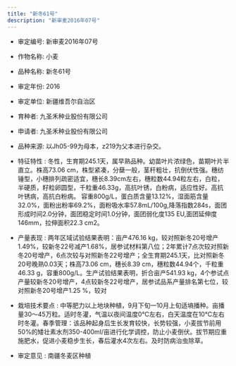 ```yaml
---
title: "新冬61号"
description: "新审麦2016年07号"
---
```

* 审定编号:  新审麦2016年07号

*  作物名称:  小麦

*  品种名称:  新冬61号

*  审定年份:  2016

*  审定单位:  新疆维吾尔自治区

* 育种者:  九圣禾种业股份有限公司

*  申请者:  九圣禾种业股份有限公司

*  品种来源:  以Jh05-99为母本，z219为父本进行杂交。

*  特征特性 : 
冬性，生育期245.1天，属早熟品种。幼苗叶片浓绿色，苗期叶片半直立。株高73.06 cm，株型紧凑，分蘖一般，茎秆粗壮，抗倒伏性强。穗纺锤型，小穗排列疏密适宜，穗长8.39cm左右，穗粒数44.94粒左右，白粒，半硬质，籽粒卵圆型，千粒重46.33g，高抗叶锈，白粉病，适应性好。高抗叶锈病，高抗白粉病。
容重800g/L，蛋白质含量13.12%，湿面筋含量32.0%，面粉出粉率69.2%，面粉吸水率57.8mL/100g,降落指数284s，面团形成时间2.0分钟，面团稳定时间1.0分钟，面团弱化度135 EU,面团延伸度146mm，拉伸面积22.3 cm2。
 
*  产量表现 : 
两年区域试验结果表明：亩产476.16 kg，较对照新冬20号增产1.49%，较新冬22号减产1.68%，居参试材料第八位；2年累计7点次较对照新冬20号增产，6点次较与对照新冬22号增产；全生育期245.1天，比对照新冬20号晚熟0.03天；株高73.06 cm，穗长8.39 cm，穗粒数44.94个，千粒重46.33 g，容重800g/L。生产试验结果表明，折合亩产541.93 kg，4个参试点产量较新冬20号增产，4点较新冬22号增产，居参试品系产量排名第七位，较对照新冬20号增产1.25 %，较对

*  栽培技术要点 : 
中等肥力以上地块种植，9月下旬—10月上旬适墒播种。亩播量30～45万粒。适时冬灌，气温以夜间温度0℃左右，白天温度在10℃左右时冬灌。春季管理：该品种起身后生长发育较快，长势较强，小麦拔节前用50%的矮壮素水剂350-400ml/亩进行化学调控，防止小麦倒伏。拔节期应重施肥水，促进小麦稳步生长，春后灌水4次左右。及时防病治虫除草。

*  审定意见 : 
南疆冬麦区种植
